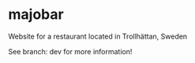 # majobar
Website for a restaurant located in Trollhättan, Sweden

See branch: dev for more information!
